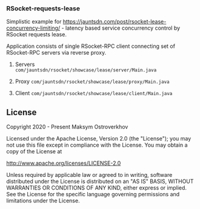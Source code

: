 ### RSocket-requests-lease

Simplistic example for https://jauntsdn.com/post/rsocket-lease-concurrency-limiting/ - 
latency based service concurrency control by RSocket requests lease.
  
Application consists of single RSocket-RPC client connecting set of RSocket-RPC servers via reverse proxy.

1. Servers   
`com/jauntsdn/rsocket/showcase/lease/server/Main.java`  

2. Proxy
`com/jauntsdn/rsocket/showcase/lease/proxy/Main.java`

3. Client
`com/jauntsdn/rsocket/showcase/lease/client/Main.java`

## License
Copyright 2020 - Present Maksym Ostroverkhov

Licensed under the Apache License, Version 2.0 (the "License");
you may not use this file except in compliance with the License.
You may obtain a copy of the License at

   http://www.apache.org/licenses/LICENSE-2.0

Unless required by applicable law or agreed to in writing, software
distributed under the License is distributed on an "AS IS" BASIS,
WITHOUT WARRANTIES OR CONDITIONS OF ANY KIND, either express or implied.
See the License for the specific language governing permissions and
limitations under the License.
